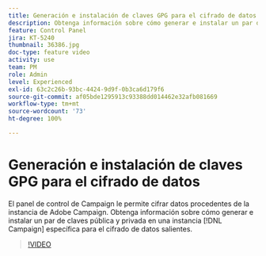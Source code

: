 ```yaml
---
title: Generación e instalación de claves GPG para el cifrado de datos
description: Obtenga información sobre cómo generar e instalar un par de claves pública y privada en una instancia de Campaign específica para el cifrado de datos salientes.
feature: Control Panel
jira: KT-5240
thumbnail: 36386.jpg
doc-type: feature video
activity: use
team: PM
role: Admin
level: Experienced
exl-id: 63c2c26b-93bc-4424-9d9f-0b3ca6d179f6
source-git-commit: af05bde1295913c93388dd014462e32afb081669
workflow-type: tm+mt
source-wordcount: '73'
ht-degree: 100%

---
```


# Generación e instalación de claves GPG para el cifrado de datos

El panel de control de Campaign le permite cifrar datos procedentes de la instancia de Adobe Campaign. Obtenga información sobre cómo generar e instalar un par de claves pública y privada en una instancia [!DNL Campaign] específica para el cifrado de datos salientes.

>[!VIDEO](https://video.tv.adobe.com/v/36386?quality=12&learn=0n)
